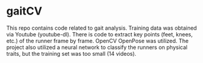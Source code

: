 # gaitCV

This repo contains code related to gait analysis. Training data was obtained via Youtube (youtube-dl). There is code to extract key points (feet, knees, etc.) of the runner frame by frame. OpenCV OpenPose was utilized. The project also utilized a neural network to classify the runners on physical traits, but the training set was too small (14 videos).

